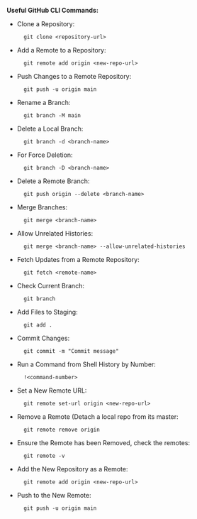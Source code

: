**Useful GitHub CLI Commands:**

- Clone a Repository:

		git clone <repository-url> 

- Add a Remote to a Repository:

		git remote add origin <new-repo-url> 

- Push Changes to a Remote Repository:

		git push -u origin main 

- Rename a Branch:

		git branch -M main 

- Delete a Local Branch:

		git branch -d <branch-name>

- For Force Deletion:

 		git branch -D <branch-name> 

- Delete a Remote Branch:

 		git push origin --delete <branch-name> 

- Merge Branches:

 		git merge <branch-name> 

- Allow Unrelated Histories:

 		git merge <branch-name> --allow-unrelated-histories 

- Fetch Updates from a Remote Repository:

 		git fetch <remote-name> 

- Check Current Branch:

 		git branch 

- Add Files to Staging:

 		git add . 

- Commit Changes:

		git commit -m "Commit message" 

- Run a Command from Shell History by Number:

 		!<command-number> 

- Set a New Remote URL:

 		git remote set-url origin <new-repo-url> 

- Remove a Remote (Detach a local repo from its master:

 		git remote remove origin 

- Ensure the Remote has been Removed, check the remotes:

 		git remote -v 

- Add the New Repository as a Remote:

 		git remote add origin <new-repo-url> 

- Push to the New Remote:

 		git push -u origin main 
 
